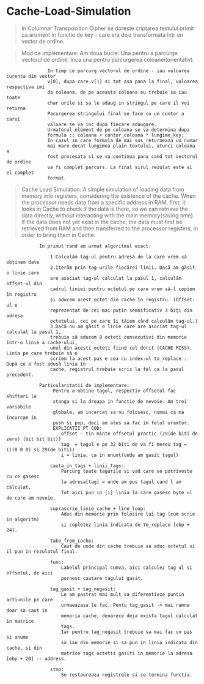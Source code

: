# Cache-Load-Simulation

> In Columnar Transposition Cipher se doreste criptarea textului primit ca arument
in functie de key - care era deja transformata intr un vector de ordine.

> Mod de implementare:
    Am doua bucle: Una pentru a parcurge vectorul de ordine.
                   Inca una pentru parcurgerea coloanei(orientativ).

                   In timp ce parcurg vectorul de ordine - iau valoarea curenta din vector
                   v[0], dupa care v[1] si tot asa pana la final, valoarea respectiva imi
                   da coloana, de pe aceasta coloana eu trebuie sa iau toate
                   char urile si sa le adaug in stringul pe care il voi returna
                   Pacurgerea stringului final se face cu un contor a carui 
                   valoare se va inc dupa fiecare adaugare.
                   Urmatorul element de pe coloana se va determina dupa
                   formula :: coloana + contor_coloana * lungime_key;
                   In cazul in care formula de mai sus returneaza un numar
                   mai mare decat lungimea plain textului, atunci coloana a
                   fost procesata si se va continua pana cand tot vectorul de ordine
                   va fi complet parcurs. La final sirul rezulat este si el complet
                   format.


> Cache Load Simulation:
> A simple simulation of loading data from memory into registers, considering the 
existence of the cache. When the processor needs data from a specific address 
in RAM, first, it looks in Cache to check if the data is there, so we can retrieve 
the data directly, without interacting with the main memory(saving time). If the 
data does not yet exist in the cache, the data must first be retrieved from RAM 
and then transferred to the processor registers, in order to bring them in Cache.

                In primul rand am urmat algoritmul exact:

                    1.Calculăm tag-ul pentru adresa de la care vrem să obținem date
                    2.Iterăm prin tag-urile fiecărei linii. Dacă am găsit o linie care
                    are asociat tag-ul calculat la pasul 1, calculăm offset-ul din 
                    cadrul liniei pentru octetul pe care vrem să-l copiem în registru
                    și aducem acest octet din cache în registru. (Offset-ul e 
                    reprezentat de cei mai puțin semnificativ 3 biți din adresa
                    octetului, cei pe care îi tăiem când calculăm tag-ul.)
                    3.Dacă nu am găsit o linie care are asociat tag-ul calculat la pasul 1, 
                    trebuie să aducem 8 octeți consecutivi din memorie într-o linie a cache-ului,
                    unul din acești octeți fiind cel dorit (CACHE MISS). Linia pe care trebuie să o 
                    scriem la acest pas e cea cu index-ul to_replace . După ce a fost adusă linia în 
                    cache, registrul trebuie scris la fel ca la pasul precedent.

                Particularitatii de implementare:
                     Pentru a obtine tagul, respectiv offsetul fac shiftari la 
                     stanga si la dreapa in functie de nevoie. Am trei variabile
                     globale, am incercat sa nu folosesc, numai ca ma incurcam in 
                     push si pop, deci am ales sa fac in felul uramtor.
                     EXPLICATII PT COD:
                        offset - tin minte offsetul practic (29(de biti de zero) (bit bit bit))
                        tag  = tagul e pe 32 biti de va fi mereu tag = (((0 0 0) si 29(de biti))
                        i = linia, ca in enunt(unde am gasit tagul)

                    cauta_in_tags + linii_tags:
                        Parcurg toate tagurile si vad care se potriveste cu ce gasesc
                        la adresa[tag] = unde am pus tagul cand l am calculat.
                        Tot aici pun in [i] linia la care gasesc byte ul de care am nevoie.

                    suprascrie_linie_cache + line_loop:
                        Aduc din memorie prin folosire lui tag (cum scrie in algoritm)
                        si copletez linia indicata de to_replace [ebp + 24].

                    take_from_cache:
                        Caut de unde din cache trebuie sa aduc octetul si il pun in rezulatul final.

                    func: 
                        Labelul principal cumva, aici calculez tag ul si offsetul, de aici
                        pornesc cautare tagului gasit.

                    tag_gasit + tag_negasit:
                        Le am pastrat mai mult sa diferentieze puntin actiunile pe care
                        urmaeazasa le fac. Pentu tag_gasit -> mai ramne doar sa caut in
                        memoria cache, deoarece deja exista tagul calculat in matrice
                        tags.
                        Iar pentru tag_negasit trebuie sa mai fac un pas si anume
                        sa iau din memorie si sa pun in linia indicata din cache, si din
                        matrice tags octetii gasiti in memorie la adresa  [ebp + 20] -- address.

                    stop:
                        Se restaureaza registrele si se termina functia.
